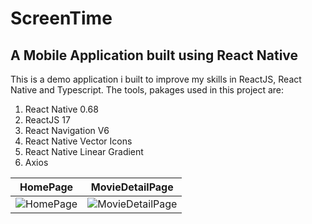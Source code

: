 # ScreenTime

## A Mobile Application built using React Native

This is a demo application i built to improve my skills in ReactJS, React Native and Typescript.
The tools, pakages used in this project are:
1. React Native 0.68
2. ReactJS 17
3. React Navigation V6
4. React Native Vector Icons
5. React Native Linear Gradient
6. Axios




| HomePage  |MovieDetailPage|
| ------------- | ------------- |
| ![HomePage](https://github.com/NigellRudge/ScreenTime/blob/main/src/assets/Simulator%20Screen%20Recording%20-%20iPhone%2013%20-%202022-07-03%20at%2013.55.39.gif)  | ![MovieDetailPage](https://github.com/NigellRudge/ScreenTime/blob/main/src/assets/Simulator%20Screen%20Recording%20-%20iPhone%2013%20-%202022-07-03%20at%2013.57.12.gif)  |
